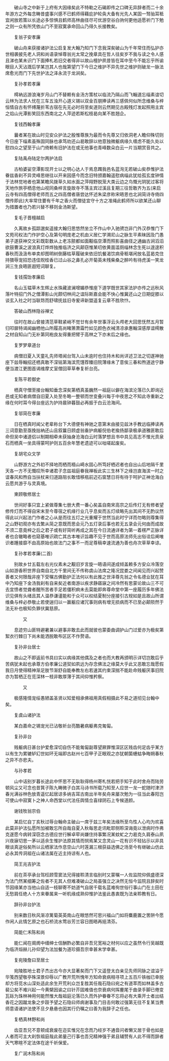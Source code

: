 <!-- { "loadSidebar": true } -->
　　破山寺之中新于上府有大因缘矣此不特勒之石碣即传之口碑无异辞者而二十余年游方之外每念畴昔盛事兴感不已鹤师得藉庇护轮奂大备有光先人某固一驽骀耳秪宜闲放若策以长途必多惊惧且鹤师高林曲径尽可优游空谷白驹何更他适愿祈门下勉之则一众有所凭依山门不至寂寞承命回山乃得久长接教矣。

　　复翁子安孝廉

　　破山舟来获接诸护法公启复发大翰乃知门下念我深矣破山为千年常住而弘护亦世相袭披先老人洞和尚语录悼尊翁光太常之挽章具在哲人往矣岁不我与读之令人感且涕也某未识门下面捧札若旧交者得非以故山檀护夙昔皆在耳中至今不能忘乎所谕眼目人天沾溉后学某岂其人也哉第望门下今日之维护不异先世之维护则破龙一脉法席愈光而门下先世护法之泽永流于龙涧矣。

　　复孙孝若孝廉

　　樗衲远游浪淹岁月山门不替赖有金汤方策杖以临流乃隔山而飞翰道忘缁素谊切云林为法求人忧在三车五浊开心道义锡以双金百朋捧读再三感佩何似所念维桑与梓恒情自古有怀缚蔑折苇古宿在先无必时将至矣道则云然期见古殿残灯发起照用主宾之焰山光潭影笑回东西南北之人萍迹若斯松枝曷向某不胜翘企。

　　复钱西翰孝廉

　　曩者某在故山时见安众护法之殷惟尊族为最而令先尊又归依洞老人瞻仰殊切则今日座下缁素虽殊固同脉也承笃劝还山曷敢辞以他意独微躯病缘久缠虑不能久处以慰四众之望至于山门倚赖有旧护法在或无他事也青峰数朵白云一片当期赏音共之。

　　复陆禹舟陆定尔两护法启

　　古柏婆娑空潭影现开士以之明心达人于焉息躅我邑名蓝洵无若破山矣恭惟护法眷兹香刹不异灵峰思继往以开来因感今而念旧特颁嘉翰遥慰病缁此犹给孤玄度钟情于法林觉地者也第某瞻风拨草久如水面之萍翔野脱笼大类云边之鸟慨光阴犹过客将天地作旅亭栖息他山视同桑梓言旋故寺不落主宾过溪且复期三往哲敢齐为五(来启云寺有四高僧得老师而五之四高僧者唐尝达怀述朱梁彦称宋晤恩也北涧简诗寺倚四僧传即此)大率常住要有千年之香火而僧徒宜守十方之准绳此鹤师所以欲某还山聊为措置者也乃若兴替不移则金汤斯望。

　　复毛子晋檀越启

　　久离故乡孤踪邈矣遥接大翰归思悠然坐立不作山中入驰骋岂非门外汉恭惟门下文苑司权法门作护空心及第句明庞老之机由义居仁学溯尼山之脉生平素昧因及门愚弟子遂获神交文彩既彰数从上老冻脓都如面觏临空潭而照影喜曲径之通幽古涧滔滔欲鼓曹溪之波浪真灯烨烨独推临济之风颠窃惟某叨依黄面滥厕缁林念生死以遑遑积春秋而汲汲布单卖却图明树倒藤枯草履破来依旧饥餐渴饮病骨秪堪闲放名蓝曷克住持猥辱宠招恐违佳贶桂香已过山谷之鼻孔必开菊英未残柴桑之醉吟有待虎溪一笑龙涧三生良晤匪遐短词聊复。

　　复钱孺饴孝廉启

　　名山玉韫草木生辉止水珠藏波澜增媚恭惟座下道学既世其家法护亦传之远秋风落叶特招门外之僧潭影山光颇切林间之谊际斯嘉会能不快心惟冀还山之日期促膝以谈玄入社之时当联筇而舒啸抚兹旧寺爰谛新盟遥复云章不胜欣忭。

　　答破山西林隐谷禅丈

　　往时在故山曾接清范草鞋紧峭不觉廿有余年世事浮云头颅老大回思怃然五月暂归叩扉特谒闻幽栖他山所履高尚睹箫萧霜竹如见颜色衣裓清凉承惠翰深感厚谊樗散之材自知山门无补第同袍良友得重把臂于高林之下亦末后之缘也。

　　复罗梦章道台

　　病僧旧夏入天童礼先师塔闻台驾入山未逾时也住持木和尚详述卫法之切遂神驰座下兹辱翰招还栖真敢不深铭第海滨荒馑荐臻旧院薄缘未了意俟三春和煦道途宁静便当渡江更图首谒维摩丈室僧回草草奉复祈台亮。

　　复陈平若御史

　　栖真守僧至接台翰知垂念深矣第栖真虽巍然一祖庭以僻在海滨沦落已久即询近邑或无知者病僧自旧夏入处至冬略一整顿而世变叠兴每于中夜思之不知此寺重新之缘在何时耳今得台座远为护持晨钟暮鼓必再振于白云沧海间。

　　复邬简在孝廉

　　日在栖真时闻父老辈称台下大德便有神驰之意第末由接见兹沐手教远临捧读再三词意勤至亟挽拙衲还山且叙曩日顾虚翁垂护病躯倪伯老揄扬鄙录极承道雅匪敢后命但吴中诸道侣以制期相牵未获抽身沧海白云时落梦想且书中具见高志不惟光贲泉石而栖真一坐具得蒙呵护则五百余年慧老遗迹可以咄嗟起废矣。

　　复胡宅众文学

　　山野游方之外初不择地而栖而梧山崎水固心所笃好栖迟者也自出山后地隔千里天各一方不无慨叹所幸诸君子念兹祖庭眷我禅板此实三生林下之缘岂直海滨一时之谊春风和煦自当扶杖来归道路阻长敢惜移瓶前迈石窗慧日将有待于呵护正神沧海白云愿共游于与灵真境。

　　柬顾敬修居士

　　世间好事只宜上紧做尊集七册大费一番心矣盖自南宋高宗之后传灯无有修者望修传灯而不得自宋末至今尊宿之机缘行业几乎息矣而五灯续略先出其间不无酌议然得此以兴起法门作者之心从是而往五灯之光重耀于世然当此时宁详而勿略则尊集得之山野初观亦有去繁从简之意既而思会元乃五灯录后事也若无五录会元何由而成故不须二意竟梓之后之君子或有好简听再成之其在今日流通详者为第一着楞严正脉详者也合辙略者也窥基唯识疏亡其古本唯识旨趣不见于世而高原法师先出俗诠后阐唯识者踵接靡不由高原始也故法门之事不一而足尊稿幸速流通为善也舟次草草幸谅。

　　复孙孝若孝廉(二首)

　　别故乡廿五载左右光仪素未之觏旧岁言旋一晤语间遂成倾盖赖多方安众冷落空山如游香积世界自南自北方千里间无不传称虞山法席之隆况昆娄之间闻见而兴起赞善者又何限哉非座下受嘱古佛勤护正法何以有此推之世泽尊先翁之令名德业犹在耳中乃知座下金汤我刹有自来矣近者南游以疾求静寤寐之间冷然有思蒙论故山三不可去宜愦者觉聋者醒所苦者手足若僵积痾未去莫能即奔尊命堂中第一座履历多年佛法识见俱有头绪且其人温恭谦谨能和于众可以权结夏制分座接引古规如是且故山所谓维桑与梓必恭敬止若使遄归以一赢躯应诸冗事则病有增无损病而不已至必颠陨然于法无补也极知负罪伏冀慈原。

　　　　又

　　息迹穷山匪特避暑兼以避事非敢去此而就彼也蒙委曲调护山门过爱亦为极矣第絮衣行棘日下尚未能洒脱敢布区区不作赘语。

　　复孙非台居士

　　故山之不即返前书具曰实以病缘其他偶及之者也而大教再颁明示详切岂敢后乎苦病犹未起也承尊方伯孝廉公道契如夙远为存念佛法之缘莫大乎此又恶敢忘哉愿假我日月使得精神渐足肢节渐舒自能奉教左右若速其约束深揣不能赴命贱躯厌事旧院亦为暂栖正在觅深林一枝非敢厚薄于其间仰惟矜察。

　　　　又

　　极感隆情宠绥愚陋盖圣贤以知爱相承佛祖用真假相摄此不易之道彻见台翰中矣。

　　复虞山诸护法

　　某白嘉命之锡宠光已沾敬祈台亮酷暑病躯弗克匍匐。

　　复孙非台

　　贱躯病日甚台护爱愈深切自伤不能匍匐副尊望厥罪惟深区区贱齿何足齿乎某方以有生为累辘轳幻世如环无端即古赵州七百甲子正眼观之亦犹朝箘蟪蛄争晦朔春秋之异不亦悲夫。

　　与孙孝若

　　山中话别岁暮长途此中怀思不无耿耿得杨州寄札恍若把手知于此时舍舟而陆劳顿风尘又可念也昔箕子陈九畴微子白其马诗书所载乃知至人应世一龙一蛇随时津济春光满谷林色放青遥忆起居谅多纳吉耳古南出半年矣舟来屡次勉为一往当此春阳岂可使山中寂寞卜之神人命西堂以代法任舆情佥喜绿阴石上专候道颜。

　　谢钱牧翁宗伯

　　某启忆自丁亥秋过辱台翰命主破山一席于兹三年矣法缘所至鸟性人心均为欢喜此莫非护法弘愿所加被敢忘所自哉自夏入秋每思走讯毗耶侧聆深诲竟以泄病时作弗克遂愿今病转深窃念古德应世行解卓荦尚嫌住持事繁况某蚊虻之力曷克久肩泰山夙兴夜寐切思一茅以适余生惟护法原其情而悯焉某又念灵山一花有识不轻拈示以非具眼谈真逆俗矣所以云栖家法作息空山六时莲漏三根获益选佛之场至今有继破山仿此必永其传洞祖在山诸法属在近主持谅有人也。

　　简王兆吉护法

　　前在茶亭承台驾枉顾雪窦法兄得接聆清言临别时又蒙嘱一人佐监院仰佩盛德深为法门然某细筹之佐者不无其人但难凑破山之局虽强立之决然无恒今监院且辞矣时节因缘某亦当他山自适一枝聊寄不妨道气自居千载名蓝难徇世俗行事山门在土田在无愁肩任绝人十方来眷属来一听机缘成熟仰惟护法鉴此愚衷既为法亲聆教有日。

　　辞孙非台护法

　　别来数日秋风渐凉篱菊英英南山在眼悠然可思兴福山门如将麋鹿置之罟阱今愿作闲人此情乞原之也石桥流水莺谷芳兰容日图晤再挹清芬。

　　简能仁禾陈和尚

　　能仁闻在阛阓中缙绅士信酬酢必繁自非吾兄宽裕之材何以应之虽然令行吴越既为临济烜赫儿孙仰望为法加餐为道珍摄吾宗幸甚末学幸甚。

　　复宛陵詹曰至居士

　　宛陵胜地士君子杰出古今亦大显著矣而门下又遥登太白亲见先师同脉之谊溢于华笺西望敬亭殊深景仰辱以广教开荒所愧年方知命衰病相寻项上五百斤铁枷已幸脱却方将觅水山深处适此余生开荒利众岂复胜其任哉石隐曰宛之有道萃而如林盖多古裴公矣不难兴起一今黄檗因谕之曰针芥固难值也奈衰病何挥麈尾于曲录手脚已倦变瓦砾为珠林神用何能然惟大哉祖庭沦落已久而外护眷眷不忘将必有大乘开士者出结香花之因蹴龙象之步跂予望之石隐曰师病谢事及门目击何敢过强第无往不复某当赉师意语诸护法使不旦夕悬悬也因其行仍嘱之曰善为我辞子之任也。

　　复栖真林野和尚

　　齿亚吾兄不意顿成衰废在迩实惟兄在念而乃经岁不通音问者懒又居于骨也如是人者而可主大刹恢祖庭哉此弟量己行事也吾兄精神强于弟且辅赞有人此不得而辞者天气寒暄不定法体在途千祈保爱。

　　复广润木陈和尚

